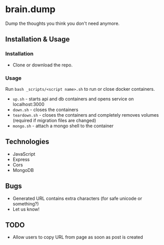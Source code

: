 # brain.dump

Dump the thoughts you think you don't need anymore.

## Installation & Usage

### Installation

* Clone or download the repo.

### Usage

Run `bash _scripts/<script name>.sh` to run or close docker containers.
* `up.sh` - starts api and db containers and opens service on localhost:3000
* `down.sh` - closes the containers
* `teardown.sh` - closes the containers and completely removes volumes (required if migration files are changed)
* `mongo.sh` - attach a mongo shell to the container

## Technologies

* JavaScript
* Express
* Cors
* MongoDB

## Bugs

* Generated URL contains extra characters (for safe unicode or something?)
* Let us know!

## TODO

* Allow users to copy URL from page as soon as post is created
